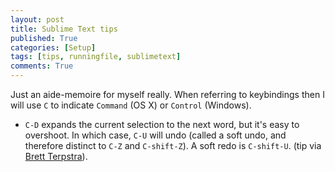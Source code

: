 ```yaml
---
layout: post
title: Sublime Text tips
published: True
categories: [Setup]
tags: [tips, runningfile, sublimetext]
comments: True
---
```


Just an aide-memoire for myself really. When referring to keybindings then I will use `C` to indicate `Command` (OS X) or `Control` (Windows).

- `C-D` expands the current selection to the next word, but it's easy to overshoot. In which case, `C-U` will undo (called a soft undo, and therefore distinct to `C-Z` and `C-shift-Z`). A soft redo is `C-shift-U`. (tip via [Brett Terpstra](http://brettterpstra.com/2014/07/23/sublime-text-selections/)).

